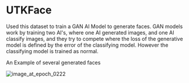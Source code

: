 # UTKFace

Used this dataset to train a GAN AI Model to generate faces. GAN models work by training two AI's, where one AI generated images, and one AI classify images,
and they try to compete where the loss of the generative model is defined by the error of the classifying model. However the classifying model is
trained as normal.

An Example of several generated faces




![image_at_epoch_0222](https://user-images.githubusercontent.com/70839471/235356857-b9c8abe0-0046-403c-837c-689d65350e81.png)
